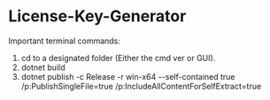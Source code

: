 # License-Key-Generator
 
Important terminal commands:
1. cd to a designated folder (Either the cmd ver or GUI).
2. dotnet build
3. dotnet publish -c Release -r win-x64 --self-contained true /p:PublishSingleFile=true /p:IncludeAllContentForSelfExtract=true